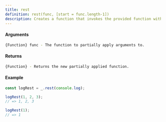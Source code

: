 ```yaml
---
title: rest
definition: rest(func, [start = func.length-1])
description: Creates a function that invokes the provided function with all but the first argument of the passed arguments.
---
```



#### Arguments


```bash
{Function} func - The function to partially apply arguments to.
```


#### Returns


```bash
{Function} - Returns the new partially applied function.
```


#### Example


```ts
const logRest = _.rest(console.log);

logRest(1, 2, 3);
// => 1, 2, 3

logRest(1);
// => 1
```